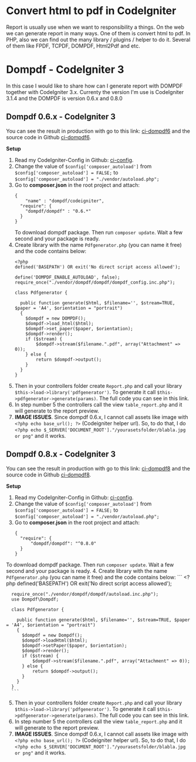 # Convert html to pdf in CodeIgniter
Report is usually use when we want to responsibility a things. On the web we can
generate report in many ways. One of them is convert html to pdf. In PHP, also
we can find out the many library / plugins / helper to do it. Several of them
like FPDF, TCPDF, DOMPDF, Html2Pdf and etc.

# Dompdf - CodeIgniter 3
In this case I would like to share how can I generate report with DOMPDF together
with CodeIgniter 3.x. Currenty the version I'm use is CodeIgniter 3.1.4 and the DOMPDF
is version 0.6.x and 0.8.0

## Dompdf 0.6.x - CodeIgniter 3
You can see the result in production with go to this link: [ci-dompdf6](https://ci-dompdf6.penjelajahtekno.com/report)
and the source code in Github
[ci-dompdf6](https://github.com/satyakresna/ci-dompdf6).

**Setup**
  1. Read my CodeIgniter-Config in Github: [ci-config](https://github.com/satyakresna/catatan-penjelajahtekno/blob/master/codeigniter-config.md).
  2. Change the value of `$config['composer_autoload']` from `$config['composer_autoload'] = FALSE;` to `$config['composer_autoload'] = "./vendor/autoload.php";`
  3. Go to **composer.json** in the root project and attach:
        ```
        {
        	"name" : "dompdf/codeigniter",
          "require": {
            "dompdf/dompdf" : "0.6.*"
          }
        }
        ```
        To download dompdf package. Then run `composer update`. Wait a few second and your package is ready.
  4. Create library with the name `Pdfgenerator.php` (you can name it free) and the code contains below:
        ```
        <?php
        defined('BASEPATH') OR exit('No direct script access allowed');

        define('DOMPDF_ENABLE_AUTOLOAD', false);
        require_once("./vendor/dompdf/dompdf/dompdf_config.inc.php");

        class Pdfgenerator {

          public function generate($html, $filename='', $stream=TRUE, $paper = 'A4', $orientation = "portrait")
          {
            $dompdf = new DOMPDF();
            $dompdf->load_html($html);
            $dompdf->set_paper($paper, $orientation);
            $dompdf->render();
            if ($stream) {
                $dompdf->stream($filename.".pdf", array("Attachment" => 0));
            } else {
                return $dompdf->output();
            }
          }
        }
        ```
  5. Then in your controllers folder create `Report.php` and call your library `$this->load->library('pdfgenerator')`. To generate it call `$this->pdfgenerator->generate(params)`.
    The full code you can see in this link.
  6. In step number 5 the controllers call the view `table_report.php` and it will generate to the report preview.
  7. **IMAGE ISSUES**. Since dompdf 0.6.x, I cannot call assets like image with `<?php echo base_url(); ?>` (Codeigniter helper url). So, to do that, I do `<?php echo $_SERVER['DOCUMENT_ROOT']."/yourasetsfolder/blabla.jpg or png"` and it works.

## Dompdf 0.8.x - CodeIgniter 3
You can see the result in production with go to this link: [ci-dompdf8](https://ci-dompdf8.penjelajahtekno.com/report)
and the source code in Github
[ci-dompdf8](https://github.com/satyakresna/ci-dompdf8).

**Setup**
  1. Read my CodeIgniter-Config in Github: [ci-config](https://github.com/satyakresna/catatan-penjelajahtekno/blob/master/codeigniter-config.md).
  2. Change the value of `$config['composer_autoload']` from `$config['composer_autoload'] = FALSE;` to `$config['composer_autoload'] = "./vendor/autoload.php";`
  3. Go to **composer.json** in the root project and attach:
      ```
      {
        "require": {
            "dompdf/dompdf": "^0.8.0"
        }
      }
      ```
  To download dompdf package. Then run `composer update`. Wait a few second and your package is ready.
  4. Create library with the name `Pdfgenerator.php` (you can name it free) and the code contains below:
      ```
      <?php
      defined('BASEPATH') OR exit('No direct script access allowed');

      require_once("./vendor/dompdf/dompdf/autoload.inc.php");
      use Dompdf\Dompdf;

      class Pdfgenerator {

        public function generate($html, $filename='', $stream=TRUE, $paper = 'A4', $orientation = "portrait")
        {
          $dompdf = new Dompdf();
          $dompdf->loadHtml($html);
          $dompdf->setPaper($paper, $orientation);
          $dompdf->render();
          if ($stream) {
              $dompdf->stream($filename.".pdf", array("Attachment" => 0));
          } else {
              return $dompdf->output();
          }
        }
      }
      ```
  5. Then in your controllers folder create `Report.php` and call your library `$this->load->library('pdfgenerator')`. To generate it call `$this->pdfgenerator->generate(params)`.
  The full code you can see in this link.
  6. In step number 5 the controllers call the view `table_report.php` and it will generate to the report preview.
  7. **IMAGE ISSUES**. Since dompdf 0.6.x, I cannot call assets like image with `<?php echo base_url(); ?>` (Codeigniter helper url). So, to do that, I do `<?php echo $_SERVER['DOCUMENT_ROOT']."/yourasetsfolder/blabla.jpg or png"` and it works.  

